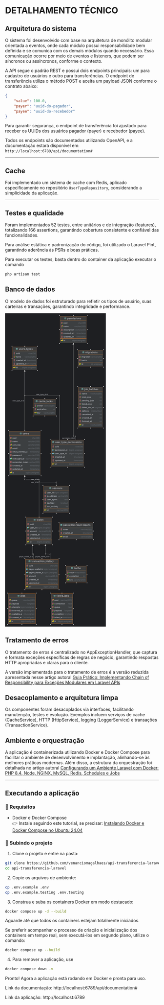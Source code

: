 
 
# DETALHAMENTO TÉCNICO

## Arquitetura do sistema

O sistema foi desenvolvido com base na arquitetura de monólito modular orientada a eventos, onde cada módulo possui responsabilidade bem definida e se comunica com os demais módulos quando necessário. Essa comunicação ocorre por meio de eventos e listeners, que podem ser síncronos ou assíncronos, conforme o contexto.

A API segue o padrão REST e possui dois endpoints principais: um para cadastro de usuários e outro para transferências. O endpoint de transferência utiliza o método POST e aceita um payload JSON conforme o contrato abaixo:

```json  
{  
    "value": 100.0, 
    "payer": "uuid-do-pagador", 
    "payee": "uuid-do-recebedor"
}  
```  

Para garantir segurança, o endpoint de transferência foi ajustado para receber os UUIDs dos usuários pagador (payer) e recebedor (payee).

Todos os endpoints são documentados utilizando OpenAPI, e a documentação estará disponível em:    
`http://localhost:6789/api/documentation#`
  
----

## Cache
Foi implementado um sistema de cache com Redis, aplicado especificamente no repositório `UserTypeRepository`, considerando a simplicidade da aplicação.
___  

## Testes e qualidade

Foram implementados 52 testes, entre unitários e de integração (features), totalizando 166 assertions, garantindo cobertura consistente e confiável das funcionalidades.

Para análise estática e padronização do código, foi utilizado o Laravel Pint, garantindo aderência às PSRs e boas práticas.

Para executar os testes, basta dentro do container da aplicação executar o comando

```php
php artisan test
```

## Banco de dados

O modelo de dados foi estruturado para refletir os tipos de usuário, suas carteiras e transações, garantindo integridade e performance.  

![img.png](img.png)

## Tratamento de erros
O tratamento de erros é centralizado no AppExceptionHandler, que captura e formata exceções específicas de regras de negócio, garantindo respostas HTTP apropriadas e claras para o cliente.

A versão implementada para o tratamento de erros é a versão reduzida apresentada nesse artigo autoral
[Guia Prático: Implementando Chain of Responsibility para Exceções Modulares em Laravel APIs](https://medium.com/@dvenanciom/guia-pr%C3%A1tico-implementando-chain-of-responsibility-para-exce%C3%A7%C3%B5es-modulares-em-laravel-apis-61208f8c6ff4)

## Desacoplamento e arquitetura limpa
Os componentes foram desacoplados via interfaces, facilitando manutenção, testes e evolução. Exemplos incluem serviços de cache (CacheService), HTTP (HttpService), logging (LoggerService) e transações (TransactionService).

## Ambiente e orquestração
A aplicação é containerizada utilizando Docker e Docker Compose para facilitar o ambiente de desenvolvimento e implantação, alinhando-se às melhores práticas modernas.  Além disso, a estrutura da orquestração foi detalhada no artigo autoral [Configurando um Ambiente Laravel com Docker: PHP 8.4, Node, NGINX, MySQL, Redis, Schedules e Jobs](https://medium.com/@dvenanciom/configurando-um-ambiente-laravel-com-docker-php-8-4-node-nginx-mysql-redis-schedules-e-jobs-18879888fa6b)
  
---  


## Executando a aplicação

### 🐳 Requisitos

-   Docker e Docker Compose  
    👉 Instale seguindo este tutorial, se precisar: [Instalando Docker e Docker Compose no Ubuntu 24.04](https://www.nerdlivre.com.br/instalando-docker-e-docker-compose-no-ubuntu-24-04/)



### 🚀 Subindo o projeto

1.  Clone o projeto e entre na pasta:


```bash
git clone https://github.com/venanciomagalhaes/api-transferencia-laravel.git
cd api-transferencia-laravel
```

2.  Copie os arquivos de ambiente:


```bash
cp .env.example .env
cp .env.example.testing .env.testing
```

3.  Construa e suba os containers Docker em modo destacado:


```bash
docker compose up -d --build
```

Aguarde até que todos os containers estejam totalmente iniciados.

Se preferir acompanhar o processo de criação e inicialização dos containers em tempo real,
sem executá-los em segundo plano, utilize o comando:

```bash
docker compose up --build
```

4. Para remover a aplicação, use

```bash
docker compose down -v
```

Pronto! Agora a aplicação está rodando em Docker e pronta para uso.

Link da documentação: http://localhost:6789/api/documentation#

Link da aplicação: http://localhost:6789


